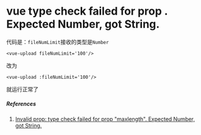 #  vue type check failed for prop . Expected Number, got String.

代码是：`fileNumLimit`接收的类型是`Number`

```
<vue-upload fileNumLimit='100'/>
```

改为

```
<vue-upload :fileNumLimit='100'/>
```

就运行正常了

##### References
1. [Invalid prop: type check failed for prop "maxlength". Expected Number, got String.](https://www.cnblogs.com/happybread/p/10070116.html)